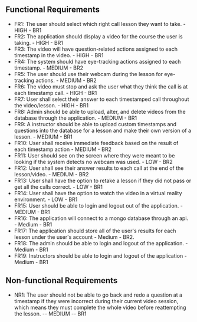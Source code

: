 ## Functional Requirements
- FR1: The user should select which right call lesson they want to take. - HIGH - BR1
- FR2: The application should display a video for the course the user is taking. - HIGH - BR1
- FR3: The video will have question-related actions assigned to each timestamp in the video. - HIGH - BR1
- FR4: The system should have eye-tracking actions assigned to each timestamp. - MEDIUM - BR2
- FR5: The user should use their webcam during the lesson for eye-tracking actions. - MEDIUM - BR2
- FR6: The video must stop and ask the user what they think the call is at each timestamp call. - HIGH - BR1
- FR7: User shall select their answer to each timestamped call throughout the video/lesson. - HIGH - BR1
- FR8: Admin should be able to upload, alter, and delete videos from the database through the application. - MEDIUM - BR1
- FR9: A instructor should be able to upload custom timestamps and questions into the database for a lesson and make their own version of a lesson. - MEDIUM - BR1
- FR10: User shall receive immediate feedback based on the result of each timestamp action - MEDIUM - BR2
- FR11: User should see on the screen where they were meant to be looking if the system detects no webcam was used. - LOW - 
  BR2
- FR12: User shall see their answer results to each call at the end of the lesson/video. - MEDIUM - BR2
- FR13: User shall have the option to retake a lesson if they did not pass or get all the calls correct. - LOW - BR1
- FR14: User shall have the option to watch the video in a virtual reality environment. - LOW - BR1
- FR15: User should be able to login and logout out of the application. - MEDIUM - BR1
- FR16: The application will connect to a mongo database through an api. - Medium - BR1
- FR17: The application should store all of the user's results for each lesson under the user's account - Medium - BR2.
- FR18: The admin should be able to login and logout of the application. - Medium - BR1
- FR19: Instructors should be able to login and logout of the application - Medium - BR1


## Non-functional Requirements
- NR1: The user should not be able to go back and redo a question at a timestamp if they were incorrect during their current video session, which means they must complete the whole video before reattempting the lesson. -- MEDIUM -- BR1